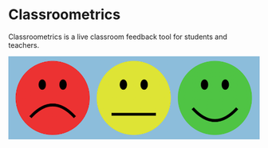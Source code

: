 # Classroometrics

Classroometrics is a live classroom feedback tool for students and teachers.

![Classroometrics faces](docs/images/faces.png)
